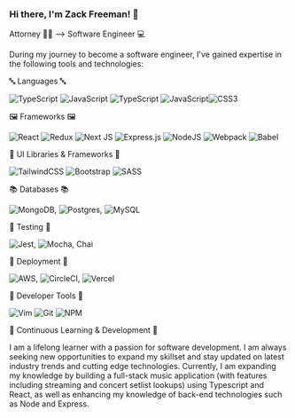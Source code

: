 ### Hi there, I'm Zack Freeman! 👋

Attorney 👨‍⚖️ --> Software Engineer 💻 

During my journey to become a software engineer, I've gained expertise in the following tools and technologies: 

🔤 Languages 🔤

![TypeScript](https://img.shields.io/badge/typescript-%23007ACC.svg?style=for-the-badge&logo=typescript&logoColor=white) ![JavaScript](https://img.shields.io/badge/javascript-%23323330.svg?style=for-the-badge&logo=javascript&logoColor=%23F7DF1E) ![TypeScript](https://img.shields.io/badge/typescript-%23007ACC.svg?style=for-the-badge&logo=typescript&logoColor=white) ![JavaScript](https://img.shields.io/badge/javascript-%23323330.svg?style=for-the-badge&logo=javascript&logoColor=%23F7DF1E)![CSS3](https://img.shields.io/badge/css3-%231572B6.svg?style=for-the-badge&logo=css3&logoColor=white) 

 
🖼 Frameworks 🖼

![React](https://img.shields.io/badge/react-%2320232a.svg?style=for-the-badge&logo=react&logoColor=%2361DAFB) ![Redux](https://img.shields.io/badge/redux-%23593d88.svg?style=for-the-badge&logo=redux&logoColor=white) ![Next JS](https://img.shields.io/badge/Next-black?stle=for-the-badge&logo=next.js&logoColor=white) ![Express.js](https://img.shields.io/badge/express.js-%23404d59.svg?style=for-the-badge&logo=express&logoColor=%2361DAFB) ![NodeJS](https://img.shields.io/badge/node.js-6DA55F?style=for-the-badge&logo=node.js&logoColor=white) ![Webpack](https://img.shields.io/badge/webpack-%238DD6F9.svg?style=for-the-badge&logo=webpack&logoColor=black) 	![Babel](https://img.shields.io/badge/Babel-F9DC3e?style=for-the-badge&logo=babel&logoColor=black)


🎨 UI Libraries & Frameworks 🎨

![TailwindCSS](https://img.shields.io/badge/tailwindcss-%2338B2AC.svg?style=for-the-badge&logo=tailwind-css&logoColor=white) ![Bootstrap](https://img.shields.io/badge/bootstrap-%23563D7C.svg?style=for-the-badge&logo=bootstrap&logoColor=white) ![SASS](https://img.shields.io/badge/SASS-hotpink.svg?style=for-the-badge&logo=SASS&logoColor=white)

📚 Databases 📚

![MongoDB](https://img.shields.io/badge/MongoDB-%234ea94b.svg?style=for-the-badge&logo=mongodb&logoColor=white), ![Postgres](https://img.shields.io/badge/postgres-%23316192.svg?style=for-the-badge&logo=postgresql&logoColor=white), ![MySQL](https://img.shields.io/badge/mysql-%2300f.svg?style=for-the-badge&logo=mysql&logoColor=white)


🛑 Testing 🛑


![Jest](https://img.shields.io/badge/-jest-%23C21325?style=for-the-badge&logo=jest&logoColor=white), ![Mocha](https://img.shields.io/badge/-mocha-%238D6748?style=for-the-badge&logo=mocha&logoColor=white), Chai

🚚 Deployment 🚚


![AWS](https://img.shields.io/badge/AWS-%23FF9900.svg?style=for-the-badge&logo=amazon-aws&logoColor=white), ![CircleCI](https://img.shields.io/badge/circle%20ci-%23161616.svg?style=for-the-badge&logo=circleci&logoColor=white), ![Vercel](https://img.shields.io/badge/vercel-%23000000.svg?style=for-the-badge&logo=vercel&logoColor=white)

🔧 Developer Tools 🔧


![Vim](https://img.shields.io/badge/VIM-%2311AB00.svg?style=for-the-badge&logo=vim&logoColor=white) ![Git](https://img.shields.io/badge/git-%23F05033.svg?style=for-the-badge&logo=git&logoColor=white) ![NPM](https://img.shields.io/badge/NPM-%23CB3837.svg?style=for-the-badge&logo=npm&logoColor=white)


🌱 Continuous Learning & Development 🌱

I am a lifelong learner with a passion for software development. I am always seeking new opportunities to expand my skillset and stay updated on latest industry trends and cutting edge technologies. Currently, I am expanding my knowledge by building a full-stack music application (with features including streaming and concert setlist lookups) using Typescript and React, as well as enhancing my knowledge of back-end technologies such as Node and Express. 
